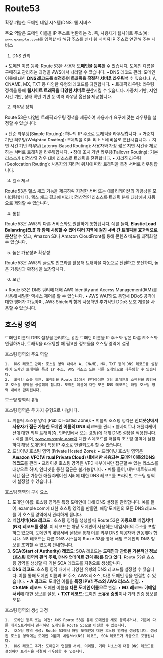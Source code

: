 # Route53

확장 가능한 도메인 네임 시스템(DNS) 웹 서비스

주요 역할은 도메인 이름을 IP 주소로 변환하는 것. 
즉, 사용자가 웹사이트 주소(예: `www.example.com`)를 입력할 때 해당 주소를 실제 웹 서버의 IP 주소로 연결해 주는 서비스

1. DNS 관리

•	도메인 이름 등록: Route 53을 사용해 **도메인을 등록**할 수 있습니다. 도메인 이름을 구매하고 관리하는 과정을 AWS에서 처리할 수 있습니다.
•	DNS 레코드 관리: 도메인 이름에 대한 **DNS 레코드를 설정하여 트래픽을 적절한 서버로 라우팅**할 수 있습니다. A, CNAME, MX, TXT 등 다양한 유형의 레코드를 지원합니다.
•	트래픽 라우팅: 라우팅 정책을 통해 **웹사이트 트래픽을 다양한 서버로 분산**시킬 수 있습니다. 가중치 기반, 지연 시간 기반, 상태 확인 기반 등 여러 라우팅 옵션을 제공합니다.

2. 라우팅 정책

Route 53은 다양한 트래픽 라우팅 정책을 제공하여 사용자가 요구에 맞는 라우팅을 설정할 수 있습니다:

•	단순 라우팅(Simple Routing): 하나의 IP 주소로 트래픽을 라우팅합니다.
•	가중치 기반 라우팅(Weighted Routing): 트래픽을 여러 리소스에 비율로 분산시킵니다.
•	지연 시간 기반 라우팅(Latency-Based Routing): 사용자와 가장 짧은 지연 시간을 제공하는 서버로 트래픽을 라우팅합니다.
•	장애 조치 기반 라우팅(Failover Routing): 기본 리소스가 비정상일 경우 대체 리소스로 트래픽을 전환합니다.
•	지리적 라우팅(Geolocation Routing): 사용자의 지리적 위치에 따라 트래픽을 특정 서버로 라우팅합니다.

3. 헬스 체크

Route 53은 헬스 체크 기능을 제공하여 지정한 서버 또는 애플리케이션의 가용성을 모니터링합니다. 헬스 체크 결과에 따라 비정상적인 리소스를 트래픽 분배 대상에서 자동으로 제외할 수 있습니다.

4. 통합

Route 53은 AWS의 다른 서비스와도 원활하게 통합됩니다. 예를 들어, **Elastic Load Balancing(ELB)과 함께 사용할 수 있어 여러 지역에 걸친 서버 간 트래픽을 효과적으로 분산**할 수 있고, Amazon S3나 Amazon CloudFront를 통해 콘텐츠 배포를 최적화할 수 있습니다.

5. 높은 가용성과 확장성

Route 53은 AWS의 글로벌 인프라를 활용해 트래픽을 자동으로 전환하고 분산하여, 높은 가용성과 확장성을 보장합니다.

6. 보안

•	Route 53은 DNS 쿼리에 대해 AWS Identity and Access Management(IAM)를 사용해 세밀한 액세스 제어를 할 수 있습니다.
•	AWS WAF와도 통합해 DDoS 공격에 대한 방어가 가능하며, AWS Shield와 함께 사용하면 추가적인 DDoS 보호 계층을 사용할 수 있습니다.


## 호스팅 영역

도메인 이름의 DNS 설정을 관리하는 공간
도메인 이름을 IP 주소와 같은 다른 리소스와 연결하거나, 트래픽을 라우팅할 때 필요한 정보들을 호스팅 영역에 설정

호스팅 영역의 주요 역할

	1.	DNS 레코드 관리: 호스팅 영역 내에서 A, CNAME, MX, TXT 등의 DNS 레코드를 설정하여 도메인 트래픽을 특정 IP 주소, AWS 리소스 또는 다른 도메인으로 라우팅할 수 있습니다.
	2.	도메인 소유 확인: 도메인을 Route 53에서 관리하려면 해당 도메인의 소유권을 증명하고 호스팅 영역을 생성해야 합니다. 도메인 이름에 대한 모든 DNS 레코드는 해당 호스팅 영역 내에서 관리됩니다.

호스팅 영역의 유형

호스팅 영역은 두 가지 유형으로 나뉩니다.

1.	퍼블릭 호스팅 영역 (Public Hosted Zone):
•	퍼블릭 호스팅 영역은 **인터넷상에서 사용자가 접근 가능한 도메인 이름의 DNS 레코드**를 관리
•	웹사이트나 애플리케이션에 대한 외부 트래픽(즉, 인터넷에서 오는 요청)에 대해 DNS 설정을 적용합니다.
•	예를 들어, www.example.com에 대한 A 레코드를 퍼블릭 호스팅 영역에 설정하여 해당 도메인이 특정 IP 주소로 연결되도록 할 수 있습니다.
2.	프라이빗 호스팅 영역 (Private Hosted Zone):
•	프라이빗 호스팅 영역은 **Amazon VPC(Virtual Private Cloud) 내에서만 사용되는 도메인 이름의 DNS 레코드**를 관리
•	프라이빗 호스팅 영역은 VPC 내부에서만 접근할 수 있는 리소스를 대상으로 하며, 인터넷을 통한 접근은 불가능합니다.
•	예를 들어, 내부 네트워크에서만 접근 가능한 애플리케이션 서버에 대한 DNS 레코드를 프라이빗 호스팅 영역에 설정할 수 있습니다.

호스팅 영역의 구성 요소

1.	도메인 이름: 호스팅 영역은 특정 도메인에 대해 DNS 설정을 관리합니다. 예를 들어, example.com에 대한 호스팅 영역을 만들면, 해당 도메인의 모든 DNS 레코드를 이 호스팅 영역에서 관리하게 됩니다.
2.	**네임서버(NS) 레코드** : 호스팅 영역을 생성할 때 Route 53은 **자동으로 네임서버(NS) 레코드를 생성**. 이 레코드는 해당 도메인이 사용하는 네임서버의 주소를 포함하고 있으며, 도메인의 네임서버 설정을 통해 이를 외부 DNS 제공자와 연동해야 합니다. NS 레코드는 다른 DNS 시스템이 Route 53을 통해 해당 도메인의 DNS 정보를 조회할 수 있도록 안내합니다.
3.	**SOA(Start of Authority) 레코드**: SOA 레코드는 **도메인과 관련된 기본적인 정보(호스팅 영역의 관리 주체, DNS 업데이트 간격 등)를 담고 있다**. Route 53은 호스팅 영역을 생성할 때 기본 SOA 레코드를 자동으로 생성합니다.
4.	**DNS 레코드**: 호스팅 영역 내에서 다양한 유형의 DNS 레코드를 설정할 수 있습니다. 이를 통해 도메인 이름과 IP 주소, AWS 리소스, 다른 도메인 등을 연결할 수 있습니다.
•	**A 레코드**: 도메인 이름을 **특정 IPV4 주소와 AWS 리소스** 연결.
•	**CNAME 레코드**: 도메인 이름을 **다른 도메인 이름으로** 연결.
•	**MX 레코드**: **이메일 서버**에 대한 정보를 설정.
•	**TXT 레코드**: 도메인 **소유권 증명**이나 기타 인증 정보를 포함.

호스팅 영역의 생성 과정

	1.	도메인 등록 또는 이전: AWS Route 53을 통해 도메인을 새로 등록하거나, 기존에 다른 레지스트라에서 관리하던 도메인을 Route 53으로 이전할 수 있습니다.
	2.	호스팅 영역 생성: Route 53에서 해당 도메인에 대한 호스팅 영역을 생성합니다. 생성된 호스팅 영역에는 도메인 이름과 네임서버(NS) 레코드, SOA 레코드가 자동으로 포함됩니다.
	3.	DNS 레코드 추가: 도메인과 연결할 서버, 이메일, 기타 리소스에 대한 DNS 레코드를 설정하여 트래픽을 적절히 라우팅할 수 있습니다.
